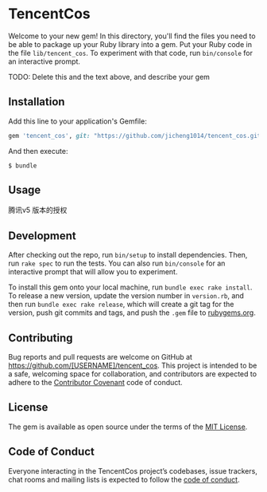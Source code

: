 # TencentCos

Welcome to your new gem! In this directory, you'll find the files you need to be able to package up your Ruby library into a gem. Put your Ruby code in the file `lib/tencent_cos`. To experiment with that code, run `bin/console` for an interactive prompt.

TODO: Delete this and the text above, and describe your gem

## Installation

Add this line to your application's Gemfile:

```ruby
gem 'tencent_cos', git: "https://github.com/jicheng1014/tencent_cos.git"
```

And then execute:

    $ bundle

## Usage

腾讯v5 版本的授权 

## Development

After checking out the repo, run `bin/setup` to install dependencies. Then, run `rake spec` to run the tests. You can also run `bin/console` for an interactive prompt that will allow you to experiment.

To install this gem onto your local machine, run `bundle exec rake install`. To release a new version, update the version number in `version.rb`, and then run `bundle exec rake release`, which will create a git tag for the version, push git commits and tags, and push the `.gem` file to [rubygems.org](https://rubygems.org).

## Contributing

Bug reports and pull requests are welcome on GitHub at https://github.com/[USERNAME]/tencent_cos. This project is intended to be a safe, welcoming space for collaboration, and contributors are expected to adhere to the [Contributor Covenant](http://contributor-covenant.org) code of conduct.

## License

The gem is available as open source under the terms of the [MIT License](http://opensource.org/licenses/MIT).

## Code of Conduct

Everyone interacting in the TencentCos project’s codebases, issue trackers, chat rooms and mailing lists is expected to follow the [code of conduct](https://github.com/[USERNAME]/tencent_cos/blob/master/CODE_OF_CONDUCT.md).
